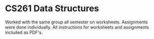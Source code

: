 # CS261 Data Structures
Worked with the same group all semester on worksheets. Assignments were done individually. All instructions for worksheets and assignments included as PDF's.
